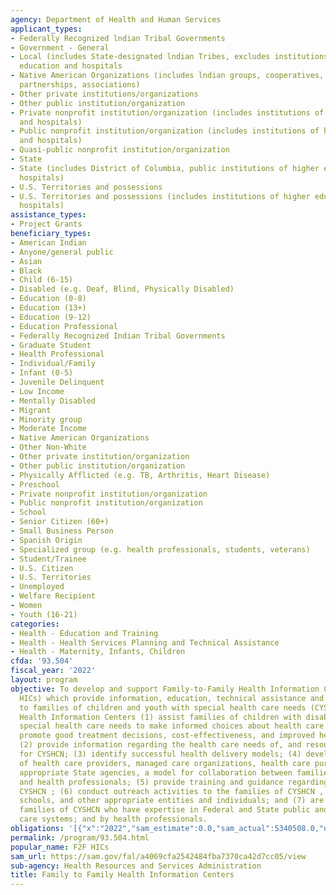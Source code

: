 ```yaml
---
agency: Department of Health and Human Services
applicant_types:
- Federally Recognized lndian Tribal Governments
- Government - General
- Local (includes State-designated lndian Tribes, excludes institutions of higher
  education and hospitals
- Native American Organizations (includes lndian groups, cooperatives, corporations,
  partnerships, associations)
- Other private institutions/organizations
- Other public institution/organization
- Private nonprofit institution/organization (includes institutions of higher education
  and hospitals)
- Public nonprofit institution/organization (includes institutions of higher education
  and hospitals)
- Quasi-public nonprofit institution/organization
- State
- State (includes District of Columbia, public institutions of higher education and
  hospitals)
- U.S. Territories and possessions
- U.S. Territories and possessions (includes institutions of higher education and
  hospitals)
assistance_types:
- Project Grants
beneficiary_types:
- American Indian
- Anyone/general public
- Asian
- Black
- Child (6-15)
- Disabled (e.g. Deaf, Blind, Physically Disabled)
- Education (0-8)
- Education (13+)
- Education (9-12)
- Education Professional
- Federally Recognized Indian Tribal Governments
- Graduate Student
- Health Professional
- Individual/Family
- Infant (0-5)
- Juvenile Delinquent
- Low Income
- Mentally Disabled
- Migrant
- Minority group
- Moderate Income
- Native American Organizations
- Other Non-White
- Other private institution/organization
- Other public institution/organization
- Physically Afflicted (e.g. TB, Arthritis, Heart Disease)
- Preschool
- Private nonprofit institution/organization
- Public nonprofit institution/organization
- School
- Senior Citizen (60+)
- Small Business Person
- Spanish Origin
- Specialized group (e.g. health professionals, students, veterans)
- Student/Trainee
- U.S. Citizen
- U.S. Territories
- Unemployed
- Welfare Recipient
- Women
- Youth (16-21)
categories:
- Health - Education and Training
- Health - Health Services Planning and Technical Assistance
- Health - Maternity, Infants, Children
cfda: '93.504'
fiscal_year: '2022'
layout: program
objective: To develop and support Family-to-Family Health Information Centers (F2F
  HICs) which provide information, education, technical assistance and peer support
  to families of children and youth with special health care needs (CYSHCN). The Family-to-Family
  Health Information Centers (1) assist families of children with disabilities or
  special health care needs to make informed choices about health care in order to
  promote good treatment decisions, cost-effectiveness, and improved health outcomes;
  (2) provide information regarding the health care needs of, and resources available
  for CYSHCN; (3) identify successful health delivery models; (4) develop with representatives
  of health care providers, managed care organizations, health care purchasers, and
  appropriate State agencies, a model for collaboration between families of CYSHCN
  and health professionals; (5) provide training and guidance regarding caring for
  CYSHCN ; (6) conduct outreach activities to the families of CYSHCN , health professionals,
  schools, and other appropriate entities and individuals; and (7) are staffed by
  families of CYSHCN who have expertise in Federal and State public and private health
  care systems; and by health professionals.
obligations: '[{"x":"2022","sam_estimate":0.0,"sam_actual":5340508.0,"usa_spending_actual":5497325.0},{"x":"2023","sam_estimate":5708250.0,"sam_actual":0.0,"usa_spending_actual":4726159.03},{"x":"2024","sam_estimate":5708250.0,"sam_actual":0.0,"usa_spending_actual":0.0}]'
permalink: /program/93.504.html
popular_name: F2F HICs
sam_url: https://sam.gov/fal/a4069cfa2542484fba7370ca42d7cc05/view
sub-agency: Health Resources and Services Administration
title: Family to Family Health Information Centers
---
```

